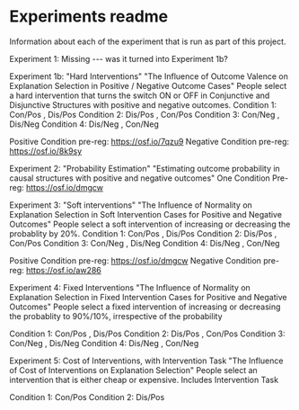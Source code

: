 # Experiments readme

Information about each of the experiment that is run as part of this project.

Experiment 1: Missing --- was it turned into Experiment 1b?

Experiment 1b: "Hard Interventions"
"The Influence of Outcome Valence on Explanation Selection in Positive / Negative Outcome Cases"
People select a hard intervention that turns the switch ON or OFF in Conjunctive and Disjunctive Structures with positive and negative outcomes.
Condition 1: Con/Pos , Dis/Pos
Condition 2: Dis/Pos , Con/Pos
Condition 3: Con/Neg , Dis/Neg
Condition 4: Dis/Neg , Con/Neg

Positive Condition pre-reg: https://osf.io/7qzu9
Negative Condition pre-reg: https://osf.io/8k9sy

Experiment 2: "Probability Estimation"
"Estimating outcome probability in causal structures with positive and negative outcomes"
One Condition
Pre-reg: https://osf.io/dmgcw

Experiment 3: "Soft interventions"
"The Influence of Normality on Explanation Selection in Soft Intervention Cases for Positive and Negative Outcomes"
People select a soft intervention of increasing or decreasing the probablity by 20%.
Condition 1: Con/Pos , Dis/Pos
Condition 2: Dis/Pos , Con/Pos
Condition 3: Con/Neg , Dis/Neg
Condition 4: Dis/Neg , Con/Neg


Positive Condition pre-reg: https://osf.io/dmgcw
Negative Condition pre-reg: https://osf.io/aw286

Experiment 4: Fixed Interventions
"The Influence of Normality on Explanation Selection in Fixed Intervention Cases for Positive and Negative Outcomes"
People select a fixed intervention of increasing or decreasing the probablity to 90%/10%, irrespective of the probability

Condition 1: Con/Pos , Dis/Pos
Condition 2: Dis/Pos , Con/Pos
Condition 3: Con/Neg , Dis/Neg
Condition 4: Dis/Neg , Con/Neg

Experiment 5: Cost of Interventions, with Intervention Task
"The Influence of Cost of Interventions on Explanation Selection"
People select an intervention that is either cheap or expensive. Includes Intervention Task

Condition 1: Con/Pos 
Condition 2: Dis/Pos


